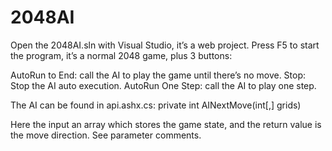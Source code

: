 2048AI
======
Open the 2048AI.sln with Visual Studio, it’s a web project.
Press F5 to start the program, it’s a normal 2048 game, plus 3 buttons:
 
AutoRun to End: call the AI to play the game until there’s no move.
Stop: Stop the AI auto execution.
AutoRun One Step: call the AI to play one step.

The AI can be found in api.ashx.cs:
private int AINextMove(int[,] grids) 

Here the input an array which stores the game state, and the return value is the move direction. See parameter comments.
